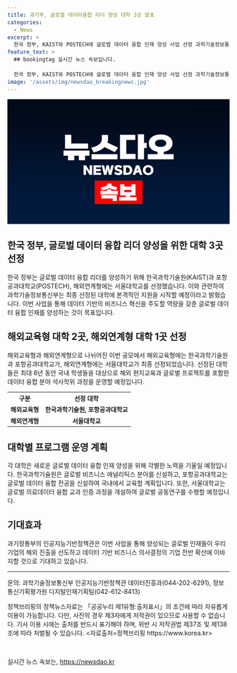 ```yaml
---
title: 과기부, 글로벌 데이터융합 리더 양성 대학 3곳 발표
categories:
  - News
excerpt: >
  한국 정부, KAIST와 POSTECH에 글로벌 데이터 융합 인재 양성 사업 선정 과학기술정보통신부가 한국과학기술원(KAIST), 포항공과대학교(POSTECH), 서울대학교를 글로벌 데이터 융합 인재를 양성할 대학으로 선정했다. 이 사업은 데이터 기반의 글로벌 협력과 비즈니스 혁신을 주도할 수 있는 인재를 양성하는데 초점을 맞추고 있으며, 해외교육형과 해외연계형으로 나뉘어진다. 선정 대학들은 최대 6년 동안 국내 학생들을 대상으로 데이터 융합 분야 석사학위 과정을 운영할 예정이며, 각 대학은 특정 분야에 초점을 맞추어 교육과정을 운영할 계획이다. 기사 출처: 정책브리핑 (www.korea.kr)
feature_text: >
  ## bookingtag 실시간 뉴스 속보입니다.

  한국 정부, KAIST와 POSTECH에 글로벌 데이터 융합 인재 양성 사업 선정 과학기술정보통신부가 한국과학기술원(KAIST), 포항공과대학교(POSTECH), 서울대학교를 글로벌 데이터 융합 인재를 양성할 대학으로 선정했다. 이 사업은 데이터 기반의 글로벌 협력과 비즈니스 혁신을 주도할 수 있는 인재를 양성하는데 초점을 맞추고 있으며, 해외교육형과 해외연계형으로 나뉘어진다. 선정 대학들은 최대 6년 동안 국내 학생들을 대상으로 데이터 융합 분야 석사학위 과정을 운영할 예정이며, 각 대학은 특정 분야에 초점을 맞추어 교육과정을 운영할 계획이다. 기사 출처: 정책브리핑 (www.korea.kr)
image: '/assets/img/newsdao_breakingnews.jpg'
---
```


<p><img src="/assets/img/newsdao_breakingnews.jpg" alt="bookingtag 속보" /></p>

<h2 data-ke-size="size26">한국 정부, 글로벌 데이터 융합 리더 양성을 위한 대학 3곳 선정</h2>

<p data-ke-size="size16">한국 정부는 글로벌 데이터 융합 리더를 양성하기 위해 한국과학기술원(KAIST)과 포항공과대학교(POSTECH), 해외연계형에는 서울대학교를 선정했습니다. 이와 관련하여 과학기술정보통신부는 최종 선정된 대학에 본격적인 지원을 시작할 예정이라고 밝혔습니다. 이번 사업을 통해 데이터 기반의 비즈니스 혁신을 주도할 역량을 갖춘 글로벌 데이터 융합 인재를 양성하는 것이 목표입니다.</p>

<h2 data-ke-size="size26">해외교육형 대학 2곳, 해외연계형 대학 1곳 선정</h2>

<p data-ke-size="size16">해외교육형과 해외연계형으로 나뉘어진 이번 공모에서 해외교육형에는 한국과학기술원과 포항공과대학교가, 해외연계형에는 서울대학교가 최종 선정되었습니다. 선정된 대학들은 최대 6년 동안 국내 학생들을 대상으로 해외 현지교육과 글로벌 프로젝트를 포함한 데이터 융합 분야 석사학위 과정을 운영할 예정입니다.</p>

<table>
    <tr>
        <th>구분</th>
        <th>선정 대학</th>
    </tr>
    <tr>
        <td style="text-align: center; height: 17px;"><b>해외교육형</b></td>
        <td style="text-align: center; height: 17px;"><b>한국과학기술원, 포항공과대학교</b></td>
    </tr>
    <tr>
        <td style="text-align: center; height: 17px;"><b>해외연계형</b></td>
        <td style="text-align: center; height: 17px;"><b>서울대학교</b></td>
    </tr>
</table>

<h2 data-ke-size="size26">대학별 프로그램 운영 계획</h2>

<p data-ke-size="size16">각 대학은 새로운 글로벌 데이터 융합 인재 양성을 위해 각별한 노력을 기울일 예정입니다. 한국과학기술원은 글로벌 비즈니스 애널리틱스 분야를 신설하고, 포항공과대학교는 글로벌 데이터 융합 전공을 신설하여 국내에서 교육할 계획입니다. 또한, 서울대학교는 글로벌 의료데이터 융합 교과 인증 과정을 개설하여 글로벌 공동연구를 수행할 예정입니다.</p>

<h2 data-ke-size="size26">기대효과</h2>

<p data-ke-size="size16">과기정통부의 인공지능기반정책관은 이번 사업을 통해 양성되는 글로벌 인재들이 우리 기업의 해외 진출을 선도하고 데이터 기반 비즈니스 의사결정의 기업 전반 확산에 이바지할 것으로 기대하고 있습니다.</p>

<hr>

<p data-ke-size="size16">문의: 과학기술정보통신부 인공지능기반정책관 데이터진흥과(044-202-6291), 정보통신기획평가원 디지털인재기획팀(042-612-8413)</p>

<p data-ke-size="size16">정책브리핑의 정책뉴스자료는 「공공누리 제1유형:출처표시」의 조건에 따라 자유롭게 이용이 가능합니다. 다만, 사진의 경우 제3자에게 저작권이 있으므로 사용할 수 없습니다. 기사 이용 시에는 출처를 반드시 표기해야 하며, 위반 시 저작권법 제37조 및 제138조에 따라 처벌될 수 있습니다. <자료출처=정책브리핑 https://www.korea.kr></p>

<p data-ke-size="size16">&nbsp;</p>
실시간 뉴스 속보는, <a href="https://newsdao.kr" rel="dofollow">https://newsdao.kr</a>


